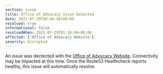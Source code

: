 ```yaml
---
section: issue
title: Office of Advocacy Issue Detected
date: 2021-07-29T00:46:46+00:00
resolved: true
informational: false
resolvedWhen: 2021-07-29T01:10:46+00:00
affected: ['Office of Advocacy Website']
severity: disrupted
---
```

An issue was dectected with the [Office of Advocacy Website](https://advocacy.sba.gov).  Connectivity may be impacted at this time.  Once the Route53 Healthcheck reports healthy, this issue will automatically resolve.
